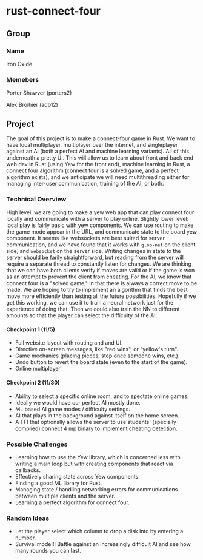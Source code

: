 # rust-connect-four
## Group
### Name
Iron Oxide
### Memebers
Porter Shawver (porters2)

Alex Broihier (adb12)
## Project
The goal of this project is to make a connect-four game in Rust. We want to have local multiplayer, multiplayer over the internet, and singleplayer against an AI (both a perfect AI and machine learning variants). All of this underneath a pretty UI. This will allow us to learn about front and back end web dev in Rust (using Yew for the front end), machine learning in Rust, a connect four algorithm (connect four is a solved game, and a perfect algorithm exists), and we anticipate we will need multithreading either for managing inter-user communication, training of the AI, or both.
### Technical Overview
High level: we are going to make a yew web app that can play connect four locally and communicate with a server to play online.
Slightly lower level: local play is fairly basic with yew components. We can use routing to make the game mode appear in the URL, and communicate state to the board yew component. It seems like websockets are best suited for server communication, and we have found that it works with `gloo-net` on the client side, and `websocket` on the server side. Writing changes in state to the server should be farily straightforward, but reading from the server will require a separate thread to constantly listen for changes. We are thinking that we can have both clients verify if moves are valid or if the game is won as an attempt to prevent the client from cheating. For the AI, we know that connect four is a "solved game," in that there is always a correct move to be made. We are hoping to try to implement an algorithm that finds the best move more efficiently than testing all the future possibilities. Hopefully if we get this working, we can use it to train a neural network just for the experience of doing that. Then we could also train the NN to different amounts so that the player can select the difficulty of the AI.
#### Checkpoint 1 (11/5)
 - Full website layout with routing and and UI.
 - Directive on-screen messages, like "red wins", or "yellow's turn".
 - Game mechanics (placing pieces, stop once someone wins, etc.).
 - Undo button to revert the board state (even to the start of the game).
 - Online multiplayer.
#### Checkpoint 2 (11/30)
 - Ability to select a specific online room, and to spectate online games.
 - Ideally we would have our perfect AI mostly done.
 - ML based AI game modes / difficulty settings.
 - AI that plays in the background against itself on the home screen.
 - A FFI that optionally allows the server to use students' (specially complied) connect 4 mp binary to implement cheating detection.
### Possible Challenges
 - Learning how to use the Yew library, which is concerned less with writing a main loop but with creating components that react via callbacks.
 - Effectively sharing state across Yew components.
 - Finding a good ML library for Rust.
 - Managing state / handling networking errors for communications between multiple clients and the server.
 - Learning a perfect algorithm for connect four.

### Random Ideas
 - Let the player select which column to drop a disk into by entering a number.
 - Survival mode!!! Battle against an increasingly difficult AI and see how many rounds you can last.

